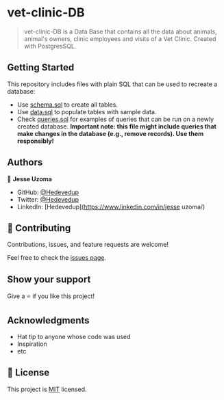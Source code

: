 # vet-clinic-DB

> vet-clinic-DB is a Data Base that contains all the data about animals, animal's owners, clinic employees and visits of a Vet Clinic. Created with PostgresSQL.


## Getting Started

This repository includes files with plain SQL that can be used to recreate a database:

- Use [schema.sql](./schema.sql) to create all tables.
- Use [data.sql](./data.sql) to populate tables with sample data.
- Check [queries.sql](./queries.sql) for examples of queries that can be run on a newly created database. **Important note: this file might include queries that make changes in the database (e.g., remove records). Use them responsibly!**


## Authors

👤 **Jesse Uzoma**

- GitHub: [@Hedevedup](https://github.com/HedevedUp)
- Twitter: [@Hedevedup](https://twitter.com/devtochi)
- LinkedIn: [Hedevedup](https://www.linkedin.com/in/jesse uzoma/)

## 🤝 Contributing

Contributions, issues, and feature requests are welcome!

Feel free to check the [issues page](../../issues/).

## Show your support

Give a ⭐️ if you like this project!

## Acknowledgments

- Hat tip to anyone whose code was used
- Inspiration
- etc

## 📝 License

This project is [MIT](./MIT.md) licensed.
